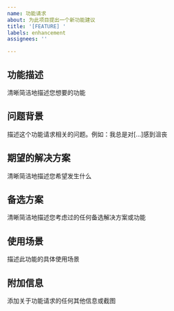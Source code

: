 ```yaml
---
name: 功能请求
about: 为此项目提出一个新功能建议
title: '[FEATURE] '
labels: enhancement
assignees: ''

---
```


## 功能描述
清晰简洁地描述您想要的功能

## 问题背景
描述这个功能请求相关的问题。例如：我总是对[...]感到沮丧

## 期望的解决方案
清晰简洁地描述您希望发生什么

## 备选方案
清晰简洁地描述您考虑过的任何备选解决方案或功能

## 使用场景
描述此功能的具体使用场景

## 附加信息
添加关于功能请求的任何其他信息或截图

